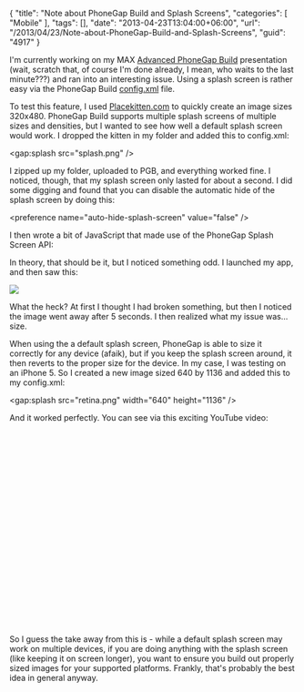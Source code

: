 {
	"title": "Note about PhoneGap Build and Splash Screens",
	"categories": [
		"Mobile"
	],
	"tags": [],
	"date": "2013-04-23T13:04:00+06:00",
	"url": "/2013/04/23/Note-about-PhoneGap-Build-and-Splash-Screens",
	"guid": "4917"
}

I'm currently working on my MAX <a href="https://bit.ly/Wc52VD">Advanced PhoneGap Build</a> presentation (wait, scratch that, of course I'm done already, I mean, who waits to the last minute???) and ran into an interesting issue. Using a splash screen is rather easy via the PhoneGap Build <a href="https://build.phonegap.com/docs/config-xml">config.xml</a> file.
<!--more-->
To test this feature, I used <a href="http://www.placekitten.com">Placekitten.com</a> to quickly create an image sizes 320x480. PhoneGap Build supports multiple splash screens of multiple sizes and densities, but I wanted to see how well a default splash screen would work. I dropped the kitten in my folder and added this to config.xml:

&lt;gap:splash src="splash.png" /&gt;

I zipped up my folder, uploaded to PGB, and everything worked fine. I noticed, though, that my splash screen only lasted for about a second. I did some digging and found that you can disable the automatic hide of the splash screen by doing this:

&lt;preference name="auto-hide-splash-screen" value="false" /&gt;

I then wrote a bit of JavaScript that made use of the PhoneGap Splash Screen API:

<script src="https://gist.github.com/cfjedimaster/5445504.js"></script>

In theory, that should be it, but I noticed something odd. I launched my app, and then saw this:

<img src="http://www.raymondcamden.com/images/2013-04-23 11.43.15.png" />

What the heck? At first I thought I had broken something, but then I noticed the image went away after 5 seconds. I then realized what my issue was... size. 

When using the a default splash screen, PhoneGap is able to size it correctly for any device (afaik), but if you keep the splash screen around, it then reverts to the proper size for the device. In my case, I was testing on an iPhone 5. So I created a new image sized 640 by 1136 and added this to my config.xml:

&lt;gap:splash src="retina.png" width="640" height="1136" /&gt;

And it worked perfectly. You can see via this exciting YouTube video:

<object width="425" height="344"><param name="movie" value="http://www.youtube.com/v/KQpbMmS9JW8&hl=en&fs=1"></param><param name="allowFullScreen" value="true"></param><embed src="http://www.youtube.com/v/KQpbMmS9JW8&hl=en&fs=1" type="application/x-shockwave-flash" allowfullscreen="true" width="425" height="344"></embed></object>

So I guess the take away from this is - while a default splash screen may work on multiple devices, if you are doing anything with the splash screen (like keeping it on screen longer), you want to ensure you build out properly sized images for your supported platforms. Frankly, that's probably the best idea in general anyway.